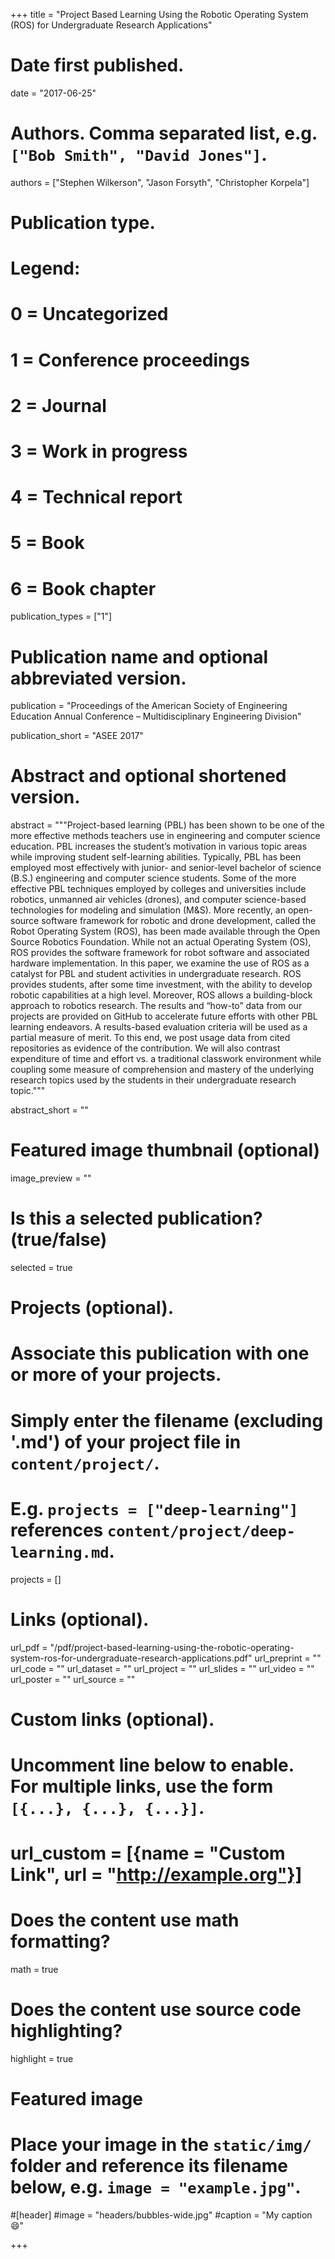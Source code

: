 +++
title = "Project Based Learning Using the Robotic Operating System (ROS) for Undergraduate Research Applications"

# Date first published.
date = "2017-06-25"

# Authors. Comma separated list, e.g. `["Bob Smith", "David Jones"]`.
authors = ["Stephen Wilkerson", "Jason Forsyth", "Christopher Korpela"]

# Publication type.
# Legend:
# 0 = Uncategorized
# 1 = Conference proceedings
# 2 = Journal
# 3 = Work in progress
# 4 = Technical report
# 5 = Book
# 6 = Book chapter
publication_types = ["1"]

# Publication name and optional abbreviated version.
publication = "Proceedings of the American Society of Engineering Education Annual Conference – Multidisciplinary Engineering Division"

publication_short = "ASEE 2017"

# Abstract and optional shortened version.
abstract = """Project-based learning (PBL) has been shown to be one of the more effective methods teachers use in engineering and computer science education. PBL increases the student’s motivation in various topic areas while improving student self-learning abilities. Typically, PBL has been employed most effectively with junior- and senior-level bachelor of science (B.S.) engineering and computer science students. Some of the more effective PBL techniques employed by colleges and universities include robotics, unmanned air vehicles (drones), and computer science-based technologies for modeling and simulation (M&S). More recently, an open-source software framework for robotic and drone development, called the Robot Operating System (ROS), has been made available through the Open Source Robotics Foundation. While not an actual Operating System (OS), ROS provides the software framework for robot software and associated hardware implementation. In this paper, we examine the use of ROS as a catalyst for PBL and student activities in undergraduate research. ROS provides students, after some time investment, with the ability to develop robotic capabilities at a high level. Moreover, ROS allows a building-block approach to robotics research. The results and “how-to” data from our projects are provided on GitHub to accelerate future efforts with other PBL learning endeavors. A results-based evaluation criteria will be used as a partial measure of merit. To this end, we post usage data from cited repositories as evidence of the contribution. We will also contrast expenditure of time and effort vs. a traditional classwork environment while coupling some measure of comprehension and mastery of the underlying research topics used by the students in their undergraduate research topic."""

abstract_short = ""

# Featured image thumbnail (optional)
image_preview = ""

# Is this a selected publication? (true/false)
selected = true

# Projects (optional).
#   Associate this publication with one or more of your projects.
#   Simply enter the filename (excluding '.md') of your project file in `content/project/`.
#   E.g. `projects = ["deep-learning"]` references `content/project/deep-learning.md`.
projects = []

# Links (optional).
url_pdf = "/pdf/project-based-learning-using-the-robotic-operating-system-ros-for-undergraduate-research-applications.pdf"
url_preprint = ""
url_code = ""
url_dataset = ""
url_project = ""
url_slides = ""
url_video = ""
url_poster = ""
url_source = ""

# Custom links (optional).
#   Uncomment line below to enable. For multiple links, use the form `[{...}, {...}, {...}]`.
# url_custom = [{name = "Custom Link", url = "http://example.org"}]

# Does the content use math formatting?
math = true

# Does the content use source code highlighting?
highlight = true

# Featured image
# Place your image in the `static/img/` folder and reference its filename below, e.g. `image = "example.jpg"`.
#[header]
#image = "headers/bubbles-wide.jpg"
#caption = "My caption 😄"

+++
